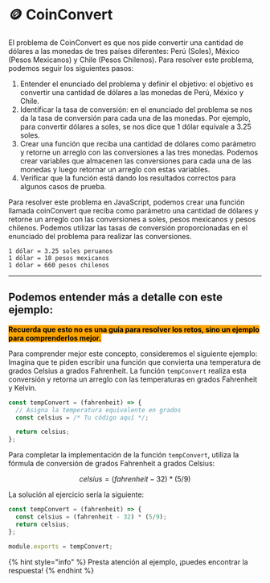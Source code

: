 # 🪙 CoinConvert

El problema de CoinConvert es que nos pide convertir una cantidad de dólares a las monedas de tres países diferentes: Perú (Soles), México (Pesos Mexicanos) y Chile (Pesos Chilenos). Para resolver este problema, podemos seguir los siguientes pasos:

1. Entender el enunciado del problema y definir el objetivo: el objetivo es convertir una cantidad de dólares a las monedas de Perú, México y Chile.
2. Identificar la tasa de conversión: en el enunciado del problema se nos da la tasa de conversión para cada una de las monedas. Por ejemplo, para convertir dólares a soles, se nos dice que 1 dólar equivale a 3.25 soles.
3. Crear una función que reciba una cantidad de dólares como parámetro y retorne un arreglo con las conversiones a las tres monedas. Podemos crear variables que almacenen las conversiones para cada una de las monedas y luego retornar un arreglo con estas variables.
4. Verificar que la función está dando los resultados correctos para algunos casos de prueba.

Para resolver este problema en JavaScript, podemos crear una función llamada coinConvert que reciba como parámetro una cantidad de dólares y retorne un arreglo con las conversiones a soles, pesos mexicanos y pesos chilenos. Podemos utilizar las tasas de conversión proporcionadas en el enunciado del problema para realizar las conversiones.

```
1 dólar = 3.25 soles peruanos
1 dólar = 18 pesos mexicanos
1 dólar = 660 pesos chilenos
```

***

## Podemos entender más a detalle con este ejemplo:

<mark style="background-color:orange;">**Recuerda que esto no es una guía para resolver los retos, sino un ejemplo para comprenderlos mejor.**</mark>

Para comprender mejor este concepto, consideremos el siguiente ejemplo: Imagina que te piden escribir una función que convierta una temperatura de grados Celsius a grados Fahrenheit. La función `tempConvert` realiza esta conversión y retorna un arreglo con las temperaturas en grados Fahrenheit y Kelvin.

```javascript
const tempConvert = (fahrenheit) => {
  // Asigna la temperatura equivalente en grados 
  const celsius = /* Tu código aquí */;

  return celsius;
};
```

Para completar la implementación de la función `tempConvert`, utiliza la fórmula de conversión de grados Fahrenheit a grados Celsius:

$$
celsius = (fahrenheit - 32) * (5/9)
$$

La solución al ejercicio sería la siguiente:

```javascript
const tempConvert = (fahrenheit) => {
  const celsius = (fahrenheit - 32) * (5/9);
  return celsius;
};

module.exports = tempConvert;
```

{% hint style="info" %}
Presta atención al ejemplo, ¡puedes encontrar la respuesta!
{% endhint %}
